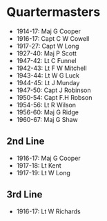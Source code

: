 # Quartermasters

* 1914-17: Maj G Cooper
* 1916-17: Capt C W Cowell
* 1917-27: Capt W Long
* 1927-40: Maj P Scott
* 1947-42: Lt C Funnel
* 1942-43: Lt F W Mitchell
* 1943-44: Lt W G Luck
* 1944-45: Lt J Munday
* 1947-50: Capt J Robinson
* 1950-54: Capt F.H Robson
* 1954-56: Lt R Wilson
* 1956-60: Maj G Ridge
* 1960-67: Maj G Shaw

## 2nd Line

* 1916-17: Maj G Cooper
* 1917-18: Lt Kent
* 1917-19: Lt W Long

## 3rd Line

* 1916-17: Lt W Richards

